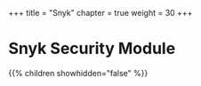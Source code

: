 +++
title = "Snyk"
chapter = true
weight = 30
+++

# Snyk Security Module

{{% children showhidden="false" %}}
